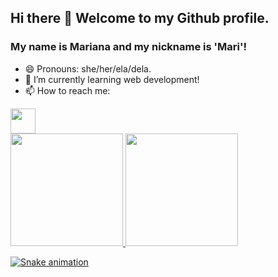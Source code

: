 ## Hi there 👋 Welcome to my Github profile.
### My name is Mariana and my nickname is 'Mari'!
- 😄 Pronouns: she/her/ela/dela.
- 🌱 I’m currently learning web development!
- 📫 How to reach me: 
 <a href=https://www.linkedin.com/in/marinhomariana8 target="_blank">
  <img src="https://img.icons8.com/color/100/000000/linkedin.png" height='40px' /></a>
  
  <div>
<a href="https://github.com/mariyzx">
<img height="180em" src="https://github-readme-stats.vercel.app/api/top-langs/?username=mariyzx&layout=compact&langs_count=7&theme=dracula"/>
<img height="180em" src="https://github-readme-stats.vercel.app/api?username=mariyzx&show_icons=true&theme=dracula&include_all_commits=true&count_private=true"/>
</div>
  
 ![Snake animation](https://github.com/seu-usuário-aqui/mariyzx/blob/output/github-contribution-grid-snake.svg) 
